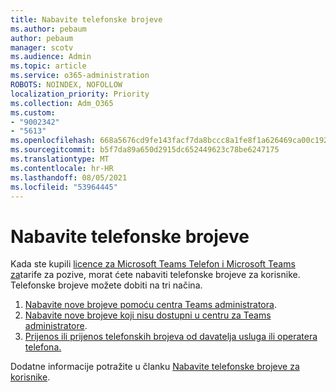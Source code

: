 ```yaml
---
title: Nabavite telefonske brojeve
ms.author: pebaum
author: pebaum
manager: scotv
ms.audience: Admin
ms.topic: article
ms.service: o365-administration
ROBOTS: NOINDEX, NOFOLLOW
localization_priority: Priority
ms.collection: Adm_O365
ms.custom:
- "9002342"
- "5613"
ms.openlocfilehash: 668a5676cd9fe143facf7da8bccc8a1fe8f1a626469ca00c192853afada440ab
ms.sourcegitcommit: b5f7da89a650d2915dc652449623c78be6247175
ms.translationtype: MT
ms.contentlocale: hr-HR
ms.lasthandoff: 08/05/2021
ms.locfileid: "53964445"
---
```

# <a name="get-phone-numbers"></a>Nabavite telefonske brojeve

Kada ste kupili [licence za Microsoft Teams Telefon i Microsoft Teams za](https://docs.microsoft.com/MicrosoftTeams/setting-up-your-phone-system#step-2-buy-and-assign-phone-system-and-calling-plan-licenses)tarife za pozive, morat ćete nabaviti telefonske brojeve za korisnike. Telefonske brojeve možete dobiti na tri načina.

1. [Nabavite nove brojeve pomoću centra Teams administratora](https://docs.microsoft.com/MicrosoftTeams/setting-up-your-phone-system#get-new-user-phone-numbers-using-the-teams-admin-center).
2. [Nabavite nove brojeve koji nisu dostupni u centru za Teams administratore](https://docs.microsoft.com/MicrosoftTeams/setting-up-your-phone-system#get-new-numbers-that-arent-available-in-the-teams-admin-center).
3. [Prijenos ili prijenos telefonskih brojeva od davatelja usluga ili operatera telefona.](https://docs.microsoft.com/MicrosoftTeams/setting-up-your-phone-system#port-or-transfer-phone-numbers-from-your-service-provider-or-phone-carrier)

Dodatne informacije potražite u članku [Nabavite telefonske brojeve za korisnike](https://docs.microsoft.com/MicrosoftTeams/setting-up-your-phone-system#port-or-transfer-phone-numbers-from-your-service-provider-or-phone-carrier).
